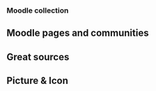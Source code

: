 ### Moodle collection ###

## Moodle pages and communities ###

## Great sources ##

## Picture & Icon ##